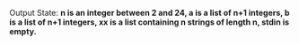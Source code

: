 Output State: **n is an integer between 2 and 24, a is a list of n+1 integers, b is a list of n+1 integers, xx is a list containing n strings of length n, stdin is empty.**